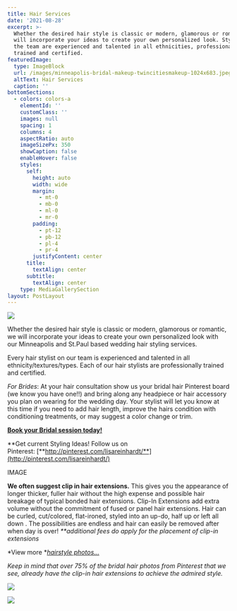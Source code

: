 ```yaml
---
title: Hair Services
date: '2021-08-28'
excerpt: >-
  Whether the desired hair style is classic or modern, glamorous or romantic, we
  will incorporate your ideas to create your own personalized look. Stylist on
  the team are experienced and talented in all ethnicities, professionally
  trained and certified.
featuredImage:
  type: ImageBlock
  url: /images/minneapolis-bridal-makeup-twincitiesmakeup-1024x683.jpeg
  altText: Hair Services
  caption: ''
bottomSections:
  - colors: colors-a
    elementId: ''
    customClass: ''
    images: null
    spacing: 1
    columns: 4
    aspectRatio: auto
    imageSizePx: 350
    showCaption: false
    enableHover: false
    styles:
      self:
        height: auto
        width: wide
        margin:
          - mt-0
          - mb-0
          - ml-0
          - mr-0
        padding:
          - pt-12
          - pb-12
          - pl-4
          - pr-4
        justifyContent: center
      title:
        textAlign: center
      subtitle:
        textAlign: center
    type: MediaGallerySection
layout: PostLayout
---
```

![](/images/minneapolis-wedding-hair-makeup.jpeg)

Whether the desired hair style is classic or modern, glamorous or romantic, we will incorporate your ideas to create your own personalized look with our Minneapolis and St.Paul based wedding hair styling services.

Every hair stylist on our team is experienced and talented in all ethnicity/textures/types. Each of our hair stylists are professionally trained and certified.

*For Brides*: At your hair consultation show us your bridal hair Pinterest board (we know you have one!!) and bring along any headpiece or hair accessory you plan on wearing for the wedding day. Your stylist will let you know at this time if you need to add hair length, improve the hairs condition with conditioning treatments, or may suggest a color change or trim.

[**Book your Bridal session today!**](/contact)

\*\*Get current Styling Ideas! Follow us on Pinterest: [**http://pinterest.com/lisareinhardt/**](http://pinterest.com/lisareinhardt/)

IMAGE

**We often suggest clip in hair extensions.** This gives you the appearance of longer thicker, fuller hair without the high expense and possible hair breakage of typical bonded hair extensions. Clip-In Extensions add extra volume without the commitment of fused or panel hair extensions. Hair can be curled, cut/colored, flat-ironed, styled into an up-do, half up or left all down . The possibilities are endless and hair can easily be removed after when day is over! *\*\*additional fees do apply for the placement of clip-in extensions*

\*View more \*[*hairstyle photos…*](/blog/bridal-makeup-hair-artistry-photos)

*Keep in mind that over 75% of the bridal hair photos from Pinterest that we see, already have the clip-in hair extensions to achieve the admired style.*

![](/images/minneapolis-bridal-makeup2-twincitiesmakeup.jpg)

![](/images/St-Paul-College-Club-Laurel-Brian-hair.jpeg)

